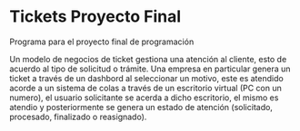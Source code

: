 # Tickets Proyecto Final
Programa para el proyecto final de programación

Un modelo de negocios de ticket gestiona una atención al cliente, esto de acuerdo al tipo de solicitud o trámite. Una empresa en particular genera un ticket a través de un dashbord al seleccionar un motivo, este es atendido acorde a un sistema de colas a través de un escritorio virtual (PC con un numero), el usuario solicitante se acerda a dicho escritorio, el mismo es atendio y posteriormente se genera un estado de atención (solicitado, procesado, finalizado o reasignado).
